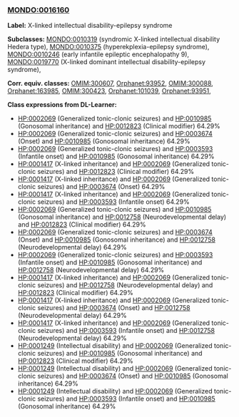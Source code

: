 
### [MONDO:0016160](http://purl.obolibrary.org/obo/MONDO_0016160)
**Label:** X-linked intellectual disability-epilepsy syndrome

**Subclasses:** [MONDO:0010319](http://purl.obolibrary.org/obo/MONDO_0010319) (syndromic X-linked intellectual disability Hedera type), [MONDO:0010375](http://purl.obolibrary.org/obo/MONDO_0010375) (hyperekplexia-epilepsy syndrome), [MONDO:0010246](http://purl.obolibrary.org/obo/MONDO_0010246) (early infantile epileptic encephalopathy 9), [MONDO:0019770](http://purl.obolibrary.org/obo/MONDO_0019770) (X-linked dominant intellectual disability-epilepsy syndrome), 

**Corr. equiv. classes:** [OMIM:300607](http://purl.obolibrary.org/obo/OMIM_300607), [Orphanet:93952](http://www.orpha.net/ORDO/Orphanet_93952), [OMIM:300088](http://purl.obolibrary.org/obo/OMIM_300088), [Orphanet:163985](http://www.orpha.net/ORDO/Orphanet_163985), [OMIM:300423](http://purl.obolibrary.org/obo/OMIM_300423), [Orphanet:101039](http://www.orpha.net/ORDO/Orphanet_101039), [Orphanet:93951](http://www.orpha.net/ORDO/Orphanet_93951), 

**Class expressions from DL-Learner:**

- [HP:0002069](http://purl.obolibrary.org/obo/HP_0002069) (Generalized tonic-clonic seizures) and [HP:0010985](http://purl.obolibrary.org/obo/HP_0010985) (Gonosomal inheritance) and [HP:0012823](http://purl.obolibrary.org/obo/HP_0012823) (Clinical modifier) 64.29%
- [HP:0002069](http://purl.obolibrary.org/obo/HP_0002069) (Generalized tonic-clonic seizures) and [HP:0003674](http://purl.obolibrary.org/obo/HP_0003674) (Onset) and [HP:0010985](http://purl.obolibrary.org/obo/HP_0010985) (Gonosomal inheritance) 64.29%
- [HP:0002069](http://purl.obolibrary.org/obo/HP_0002069) (Generalized tonic-clonic seizures) and [HP:0003593](http://purl.obolibrary.org/obo/HP_0003593) (Infantile onset) and [HP:0010985](http://purl.obolibrary.org/obo/HP_0010985) (Gonosomal inheritance) 64.29%
- [HP:0001417](http://purl.obolibrary.org/obo/HP_0001417) (X-linked inheritance) and [HP:0002069](http://purl.obolibrary.org/obo/HP_0002069) (Generalized tonic-clonic seizures) and [HP:0012823](http://purl.obolibrary.org/obo/HP_0012823) (Clinical modifier) 64.29%
- [HP:0001417](http://purl.obolibrary.org/obo/HP_0001417) (X-linked inheritance) and [HP:0002069](http://purl.obolibrary.org/obo/HP_0002069) (Generalized tonic-clonic seizures) and [HP:0003674](http://purl.obolibrary.org/obo/HP_0003674) (Onset) 64.29%
- [HP:0001417](http://purl.obolibrary.org/obo/HP_0001417) (X-linked inheritance) and [HP:0002069](http://purl.obolibrary.org/obo/HP_0002069) (Generalized tonic-clonic seizures) and [HP:0003593](http://purl.obolibrary.org/obo/HP_0003593) (Infantile onset) 64.29%
- [HP:0002069](http://purl.obolibrary.org/obo/HP_0002069) (Generalized tonic-clonic seizures) and [HP:0010985](http://purl.obolibrary.org/obo/HP_0010985) (Gonosomal inheritance) and [HP:0012758](http://purl.obolibrary.org/obo/HP_0012758) (Neurodevelopmental delay) and [HP:0012823](http://purl.obolibrary.org/obo/HP_0012823) (Clinical modifier) 64.29%
- [HP:0002069](http://purl.obolibrary.org/obo/HP_0002069) (Generalized tonic-clonic seizures) and [HP:0003674](http://purl.obolibrary.org/obo/HP_0003674) (Onset) and [HP:0010985](http://purl.obolibrary.org/obo/HP_0010985) (Gonosomal inheritance) and [HP:0012758](http://purl.obolibrary.org/obo/HP_0012758) (Neurodevelopmental delay) 64.29%
- [HP:0002069](http://purl.obolibrary.org/obo/HP_0002069) (Generalized tonic-clonic seizures) and [HP:0003593](http://purl.obolibrary.org/obo/HP_0003593) (Infantile onset) and [HP:0010985](http://purl.obolibrary.org/obo/HP_0010985) (Gonosomal inheritance) and [HP:0012758](http://purl.obolibrary.org/obo/HP_0012758) (Neurodevelopmental delay) 64.29%
- [HP:0001417](http://purl.obolibrary.org/obo/HP_0001417) (X-linked inheritance) and [HP:0002069](http://purl.obolibrary.org/obo/HP_0002069) (Generalized tonic-clonic seizures) and [HP:0012758](http://purl.obolibrary.org/obo/HP_0012758) (Neurodevelopmental delay) and [HP:0012823](http://purl.obolibrary.org/obo/HP_0012823) (Clinical modifier) 64.29%
- [HP:0001417](http://purl.obolibrary.org/obo/HP_0001417) (X-linked inheritance) and [HP:0002069](http://purl.obolibrary.org/obo/HP_0002069) (Generalized tonic-clonic seizures) and [HP:0003674](http://purl.obolibrary.org/obo/HP_0003674) (Onset) and [HP:0012758](http://purl.obolibrary.org/obo/HP_0012758) (Neurodevelopmental delay) 64.29%
- [HP:0001417](http://purl.obolibrary.org/obo/HP_0001417) (X-linked inheritance) and [HP:0002069](http://purl.obolibrary.org/obo/HP_0002069) (Generalized tonic-clonic seizures) and [HP:0003593](http://purl.obolibrary.org/obo/HP_0003593) (Infantile onset) and [HP:0012758](http://purl.obolibrary.org/obo/HP_0012758) (Neurodevelopmental delay) 64.29%
- [HP:0001249](http://purl.obolibrary.org/obo/HP_0001249) (Intellectual disability) and [HP:0002069](http://purl.obolibrary.org/obo/HP_0002069) (Generalized tonic-clonic seizures) and [HP:0010985](http://purl.obolibrary.org/obo/HP_0010985) (Gonosomal inheritance) and [HP:0012823](http://purl.obolibrary.org/obo/HP_0012823) (Clinical modifier) 64.29%
- [HP:0001249](http://purl.obolibrary.org/obo/HP_0001249) (Intellectual disability) and [HP:0002069](http://purl.obolibrary.org/obo/HP_0002069) (Generalized tonic-clonic seizures) and [HP:0003674](http://purl.obolibrary.org/obo/HP_0003674) (Onset) and [HP:0010985](http://purl.obolibrary.org/obo/HP_0010985) (Gonosomal inheritance) 64.29%
- [HP:0001249](http://purl.obolibrary.org/obo/HP_0001249) (Intellectual disability) and [HP:0002069](http://purl.obolibrary.org/obo/HP_0002069) (Generalized tonic-clonic seizures) and [HP:0003593](http://purl.obolibrary.org/obo/HP_0003593) (Infantile onset) and [HP:0010985](http://purl.obolibrary.org/obo/HP_0010985) (Gonosomal inheritance) 64.29%


